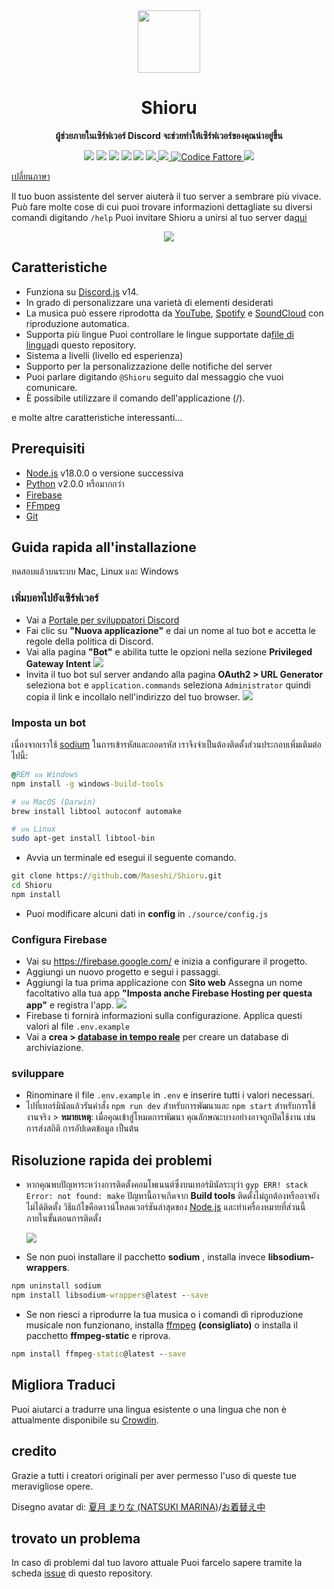 <div align="center">
  <img src="https://raw.githubusercontent.com/Maseshi/Shioru/main/assets/icons/favicon-circle.png" width="100" />
  <strong>
    <h1>Shioru</h2>
    <p>ผู้ช่วยภายในเซิร์ฟเวอร์ Discord จะช่วยทำให้เซิร์ฟเวอร์ของคุณน่าอยู่ขึ้น</p>
  </strong>
  <img src="https://img.shields.io/badge/discord.js-v14-7354F6?logo=discord&logoColor=white" />
  <img src="https://img.shields.io/github/stars/Maseshi/Shioru.svg?logo=github" />
  <img src="https://img.shields.io/github/v/release/Maseshi/Shioru" />
  <img src="https://img.shields.io/github/license/Maseshi/Shioru.svg?logo=github" />
  <img src="https://img.shields.io/github/last-commit/Maseshi/Shioru" />
  <a title="Stato" target="_blank" href="https://shioru.statuspage.io/">
    <img src="https://img.shields.io/badge/dynamic/json?logo=google-cloud&logoColor=white&label=status&query=status.indicator&url=https%3A%2F%2Fq60yrzp0cbgg.statuspage.io%2Fapi%2Fv2%2Fstatus.json" />
  </a>
  <a title="Crowdin" target="_blank" href="https://crowdin.com/project/shioru">
    <img src="https://badges.crowdin.net/shioru/localized.svg" />
  </a>
  <a title="Codice Fattore" target="_blank" href="https://www.codefactor.io/repository/github/maseshi/shioru">
    <img src="https://www.codefactor.io/repository/github/maseshi/shioru/badge" alt="Codice Fattore" />
  </a>
  <a title="Top.gg" target="_blank" href="https://top.gg/bot/704706906505347183">
    <img src="https://top.gg/api/widget/upvotes/704706906505347183.svg" />
  </a>
</div>

[เปลี่ยนภาษา](https://github.com/Maseshi/Shioru/tree/main/documents)

Il tuo buon assistente del server aiuterà il tuo server a sembrare più vivace. Può fare molte cose di cui puoi trovare informazioni dettagliate su diversi comandi digitando `/help` Puoi invitare Shioru a unirsi al tuo server da[qui](https://discord.com/api/oauth2/authorize?client_id=704706906505347183&permissions=8&scope=applications.commands%20bot&redirect_uri=https%3A%2F%2Fshiorus.web.app%2Fthanks-you)

<div align="center">
  <a href="https://discord.com/api/oauth2/authorize?client_id=704706906505347183&permissions=8&scope=applications.commands%20bot&redirect_uri=https%3A%2F%2Fshiorus.web.app%2Fthanks-you">
    <img src="https://img.shields.io/badge/Invite_Bot-1967D2?logo=discord&logoColor=white&style=for-the-badge" />
  </a>
</div>

## Caratteristiche

- Funziona su [Discord.js](https://discord.js.org/) v14.
- In grado di personalizzare una varietà di elementi desiderati
- La musica può essere riprodotta da [YouTube](https://www.youtube.com/), [Spotify](https://www.spotify.com/) e [SoundCloud](https://soundcloud.com/) con riproduzione automatica.
- Supporta più lingue Puoi controllare le lingue supportate da[file di lingua](https://github.com/Maseshi/shioru/blob/main/source/languages)di questo repository.
- Sistema a livelli (livello ed esperienza)
- Supporto per la personalizzazione delle notifiche del server
- Puoi parlare digitando `@Shioru` seguito dal messaggio che vuoi comunicare.
- È possibile utilizzare il comando dell'applicazione (/).

e molte altre caratteristiche interessanti...

## Prerequisiti

- [Node.js](https://nodejs.org/) v18.0.0 o versione successiva
- [Python](https://www.python.org/downloads/) v2.0.0 หรือมากกว่า
- [Firebase](https://firebase.google.com/)
- [FFmpeg](https://www.ffmpeg.org/download.html)
- [Git](https://git-scm.com/downloads)

## Guida rapida all'installazione

ทดสอบแล้วบนระบบ Mac, Linux และ Windows

### เพิ่มบอทไปยังเซิร์ฟเวอร์

- Vai a [Portale per sviluppatori Discord](https://discord.com/developers/applications)
- Fai clic su **"Nuova applicazione"** e dai un nome al tuo bot e accetta le regole della politica di Discord.
- Vai alla pagina **"Bot"** e abilita tutte le opzioni nella sezione **Privileged Gateway Intent** ![](https://raw.githubusercontent.com/Maseshi/Shioru/main/assets/images/discord-developer-portal-privileged-gateway-intents.png)
- Invita il tuo bot sul server andando alla pagina **OAuth2 > URL Generator** seleziona `bot` e `application.commands` seleziona `Administrator` quindi copia il link e incollalo nell'indirizzo del tuo browser. ![](https://raw.githubusercontent.com/Maseshi/Shioru/main/assets/images/discord-developer-portal-scopes.png)

### Imposta un bot

เนื่องจากเราใช้ [sodium](https://www.npmjs.com/package/sodium) ในการเข้ารหัสและถอดรหัส เราจึงจำเป็นต้องติดตั้งส่วนประกอบเพิ่มเติมต่อไปนี้:

```bat
@REM บน Windows
npm install -g windows-build-tools
```
```sh
# บน MacOS (Darwin)
brew install libtool autoconf automake
```
```sh
# บน Linux
sudo apt-get install libtool-bin
```

- Avvia un terminale ed esegui il seguente comando.

```bat
git clone https://github.com/Maseshi/Shioru.git
cd Shioru
npm install
```

- Puoi modificare alcuni dati in **config** in `./source/config.js`

### Configura Firebase

- Vai su https://firebase.google.com/ e inizia a configurare il progetto.
- Aggiungi un nuovo progetto e segui i passaggi.
- Aggiungi la tua prima applicazione con **Sito web** Assegna un nome facoltativo alla tua app **"Imposta anche Firebase Hosting per questa app"** e registra l'app. ![](https://raw.githubusercontent.com/Maseshi/Shioru/main/assets/images/firebase-setup-web-application.png)
- Firebase ti fornirà informazioni sulla configurazione. Applica questi valori al file `.env.example`
- Vai a **crea > [database in tempo reale](https://console.firebase.google.com/u/0/project/_/database/data)** per creare un database di archiviazione.

### sviluppare

- Rinominare il file `.env.example` in `.env` e inserire tutti i valori necessari.
- ไปที่เทอร์มินัลแล้วรันคำสั่ง `npm run dev` สำหรับการพัฒนาและ `npm start` สำหรับการใช้งานจริง > **หมายเหตุ**: เมื่อคุณเข้าสู่โหมดการพัฒนา คุณลักษณะบางอย่างอาจถูกปิดใช้งาน เช่น การส่งสถิติ การอัปเดตข้อมูล เป็นต้น

## Risoluzione rapida dei problemi

- หากคุณพบปัญหาระหว่างการติดตั้งคอมโพเนนต์ซึ่งบนเทอร์มินัลระบุว่า `gyp ERR! stack Error: not found: make` ปัญหานี้อาจเกิดจาก **Build tools** ติดตั้งไม่ถูกต้องหรืออาจยังไม่ได้ติดตั้ง วิธีแก้ไขคือดาวน์โหลดเวอร์ชันล่าสุดของ [Node.js](https://nodejs.org/) และทำเครื่องหมายที่ส่วนนี้ภายในขั้นตอนการติดตั้ง

  ![](https://raw.githubusercontent.com/Maseshi/Shioru/main/assets/images/node-js-tools-for-native-modules.png)

- Se non puoi installare il pacchetto **sodium** , installa invece **libsodium-wrappers**.
```bat
npm uninstall sodium
npm install libsodium-wrappers@latest --save
```
- Se non riesci a riprodurre la tua musica o i comandi di riproduzione musicale non funzionano, installa [ffmpeg](https://ffmpeg.org/download.html) **(consigliato)** o installa il pacchetto **ffmpeg-static** e riprova.
```bat
npm install ffmpeg-static@latest --save
```

## Migliora Traduci

Puoi aiutarci a tradurre una lingua esistente o una lingua che non è attualmente disponibile su [Crowdin](https://crowdin.com/project/shioru-bot).

## credito

Grazie a tutti i creatori originali per aver permesso l'uso di queste tue meravigliose opere.

Disegno avatar di: [夏月 まりな (NATSUKI MARINA)](https://www.pixiv.net/en/users/482462)/[お着替え中](https://www.pixiv.net/en/artworks/76075098)

## trovato un problema

In caso di problemi dal tuo lavoro attuale Puoi farcelo sapere tramite la scheda [issue](https://github.com/Maseshi/Shioru/issues) di questo repository.
